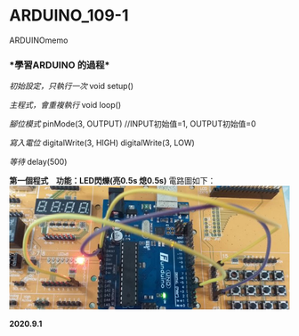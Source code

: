 # ARDUINO_109-1 
ARDUINOmemo </p>
<h3> *學習ARDUINO 的過程* </h3>

*初始設定，只執行一次* 
void setup() 

*主程式，會重複執行*
void loop() 

*腳位模式*
pinMode(3, OUTPUT)      //INPUT初始值=1, OUTPUT初始值=0

*寫入電位* 
digitalWrite(3, HIGH) 
digitalWrite(3, LOW)

*等待* 
delay(500) 

__第一個程式　功能：LED閃爍(亮0.5s 熄0.5s)__ 
電路圖如下：
![image](https://github.com/8-kami/ARDUINO_109-1/blob/master/USER_SCOPED_TEMP_DATA_orca-image--1870013025.jpeg)


__2020.9.1__ 

